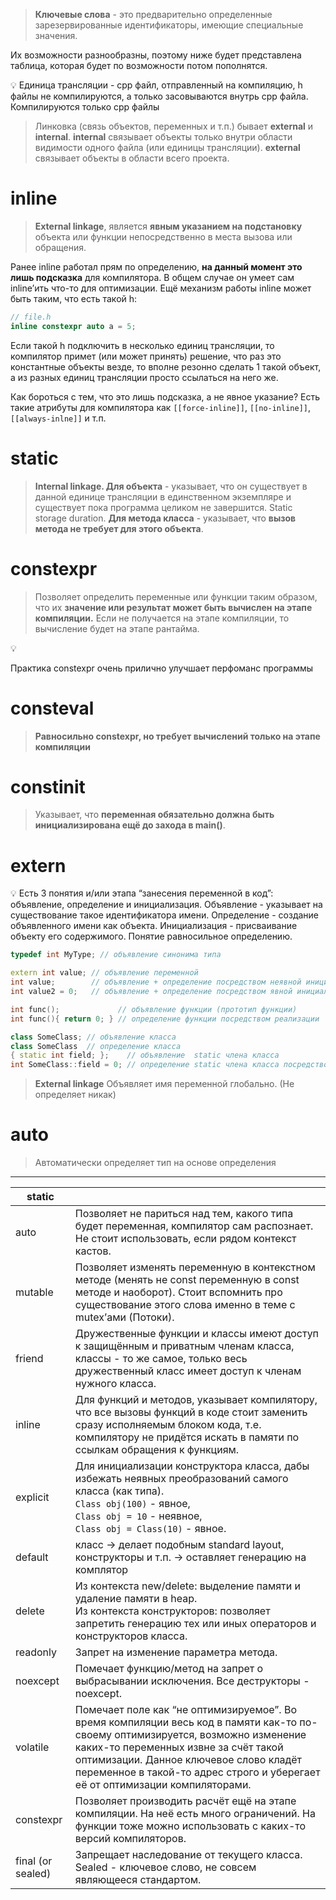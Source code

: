 > **Ключевые слова** - это предварительно определенные зарезервированные идентификаторы, имеющие специальные значения.

Их возможности разнообразны, поэтому ниже будет представлена таблица, которая будет по возможности потом пополнятся.

<aside>
💡 Единица трансляции - cpp файл, отправленный на компиляцию, h файлы не компилируются, а только засовываются внутрь cpp файла. Компилируются только cpp  файлы

</aside>

> Линковка (связь объектов, переменных и т.п.) бывает **external** и **internal**. **internal** связывает объекты только внутри области видимости одного файла (или единицы трансляции). **external** связывает объекты в области всего проекта.
> 

# inline

> **External linkage**, является **явным указанием на подстановку** объекта или функции непосредственно в места вызова или обращения.
> 

Ранее inline работал прям по определению, **на данный момент это лишь подсказка** для компилятора. В общем случае он умеет сам inline’ить что-то для оптимизации. Ещё механизм работы inline может быть таким, что есть такой h:

```cpp
// file.h
inline constexpr auto a = 5;
```

Если такой h подключить в несколько единиц трансляции, то компилятор примет (или может принять) решение, что раз это константные объекты везде, то вполне резонно сделать 1 такой объект, а из разных единиц трансляции просто ссылаться на него же.

Как бороться с тем, что это лишь подсказка, а не явное указание? Есть такие атрибуты для компилятора как `[[force-inline]]`, `[[no-inline]]`, `[[always-inlne]]` и т.п. 

# static

> **Internal linkage.
> Для объекта** - указывает, что он существует в данной единице трансляции в единственном экземпляре и существует пока программа целиком не завершится. Static storage duration.
> **Для метода класса** - указывает, что **вызов метода не требует для этого объекта**.

# constexpr

> Позволяет определить переменные или функции таким образом, что их **значение или результат может быть вычислен на этапе компиляции.** Если не получается на этапе компиляции, то вычисление будет на этапе рантайма.

<aside>
💡

Практика constexpr очень прилично улучшает перфоманс программы

</aside>

# consteval

> **Равносильно constexpr, но требует вычислений только на этапе компиляции**

# constinit

> Указывает, что **переменная обязательно должна быть инициализирована ещё до захода в main()**.
> 

# extern

<aside>
💡 Есть 3 понятия и/или этапа “занесения переменной в код”: объявление, определение и инициализация. 
Объявление - указывает на существование такое идентификатора имени.
Определение - создание объявленного имени как объекта. 
Инициализация - присваивание объекту его содержимого. Понятие равносильное определению.

```cpp
typedef int MyType; // объявление синонима типа

extern int value; // объявление переменной
int value;        // объявление + определение посредством неявной инициализации
int value2 = 0;   // объявление + определение посредством явной инициализации значением 0

int func();             // объявление функции (прототип функции)
int func(){ return 0; } // определение функции посредством реализации

class SomeClass; // объявление класса
class SomeClass  // определение класса
{ static int field; };    // объявление  static члена класса
int SomeClass::field = 0; // определение static члена класса посредством инициализации значением 0
```

</aside>

> **External linkage**
> Объявляет имя переменной глобально. (Не определяет никак)


# auto

> Автоматически определяет тип на основе определения


---

| static            |                                                                                                                                                                                                                                                                                                    |
| ----------------- | -------------------------------------------------------------------------------------------------------------------------------------------------------------------------------------------------------------------------------------------------------------------------------------------------- |
| auto              | Позволяет не париться над тем, какого типа будет переменная, компилятор сам распознает. Не стоит использовать, если рядом контекст кастов.                                                                                                                                                         |
| mutable           | Позволяет изменять переменную в контекстном методе (менять не const переменную в const методе и наоборот). Стоит вспомнить про существование этого слова именно в теме с mutex’ами (Потоки).                                                                                                       |
| friend            | Дружественные функции и классы имеют доступ к защищённым и приватным членам класса, классы - то же самое, только весь дружественный класс имеет доступ к членам нужного класса.                                                                                                                    |
| inline            | Для функций и методов, указывает компилятору, что все вызовы функций в коде стоит заменить сразу исполняемым блоком кода, т.е. компилятору не придётся искать в памяти по ссылкам обращения к функциям.                                                                                            |
| explicit          | Для инициализации конструктора класса, дабы избежать неявных преобразований самого класса (как типа).<br>`Class obj(100)` - явное, <br>`Class obj = 10` - неявное, <br>`Class obj = Class(10)` - явное.                                                                                            |
| default           | класс -> делает подобным standard layout, конструкторы и т.п. -> оставляет генерацию на комплятор                                                                                                                                                                                                  |
| delete            | Из контекста new/delete: выделение памяти и удаление памяти в heap.<br>Из контекста конструкторов: позволяет запретить генерацию тех или иных операторов и конструкторов класса.                                                                                                                   |
| readonly          | Запрет на изменение параметра метода.                                                                                                                                                                                                                                                              |
| noexcept          | Помечает функцию/метод на запрет о выбрасывании исключения. Все деструкторы - noexcept.                                                                                                                                                                                                            |
| volatile          | Помечает поле как “не оптимизируемое”. Во время компиляции весь код в памяти как-то по-своему оптимизируется, возможно изменение каких-то переменных извне за счёт такой оптимизации. Данное ключевое слово кладёт переменное в такой-то адрес строго и уберегает её от оптимизации компиляторами. |
| constexpr         | Позволяет производить расчёт ещё на этапе компиляции. На неё есть много ограничений. На функции тоже можно использовать с каких-то версий компиляторов.                                                                                                                                            |
| final (or sealed) | Запрещает наследование от текущего класса. Sealed - ключевое слово, не совсем являющееся стандартом.                                                                                                                                                                                               |
